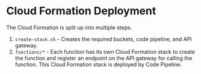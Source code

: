 # Cloud Formation Deployment

The Cloud Formation is split up into multiple steps.

1. `create-stack.sh` - Creates the required buckets, code pipeline, and API gateway.
2. `functions/*` - Each function has its own Cloud Formation stack to create the function and register an endpoint on the API gateway for calling the function. This Cloud Formation stack is deployed by Code Pipeline.
